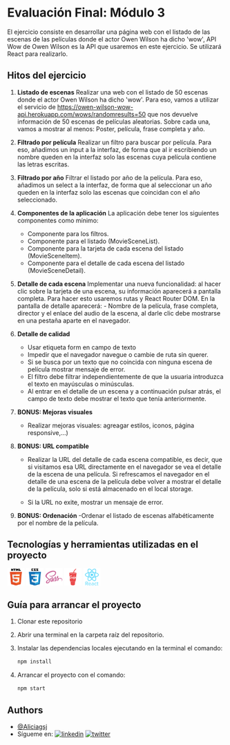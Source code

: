# Evaluación Final: Módulo 3

El ejercicio consiste en desarrollar una página web con el listado de las escenas de las películas donde el actor Owen Wilson ha dicho 'wow', API Wow de Owen Wilson es la API que usaremos en este ejercicio. Se utilizará React para realizarlo.

## Hitos del ejercicio

1. **Listado de escenas**
   Realizar una web con el listado de 50 escenas donde el actor Owen Wilson ha dicho 'wow'. Para eso, vamos a utilizar el servicio de https://owen-wilson-wow-api.herokuapp.com/wows/randomresults=50 que nos devuelve información de 50 escenas de películas aleatorias. Sobre cada una, vamos a mostrar al menos: Poster, película, frase completa y año.

2. **Filtrado por película**
   Realizar un filtro para buscar por película. Para eso, añadimos un input a la interfaz, de forma que al ir escribiendo un nombre queden en la interfaz solo las escenas cuya película contiene las letras escritas.

3. **Filtrado por año**
   Filtrar el listado por año de la película. Para eso, añadimos un select a la interfaz, de forma que al seleccionar un año queden en la interfaz solo las escenas que coincidan con el año seleccionado.

4. **Componentes de la aplicación**
   La aplicación debe tener los siguientes componentes como mínimo:

   - Componente para los filtros.
   - Componente para el listado (MovieSceneList).
   - Componente para la tarjeta de cada escena del listado (MovieSceneItem).
   - Componente para el detalle de cada escena del listado (MovieSceneDetail).

5. **Detalle de cada escena**
   Implementar una nueva funcionalidad: al hacer clic sobre la tarjeta de una escena, su información aparecerá a pantalla completa. Para hacer esto usaremos rutas y React Router DOM. En la pantalla de detalle aparecerá: - Nombre de la película, frase completa, director y el enlace del audio de la escena, al darle clic debe mostrarse en una pestaña aparte en el navegador.

6. **Detalle de calidad**

   - Usar etiqueta form en campo de texto
   - Impedir que el navegador navegue o cambie de ruta sin querer.
   - Si se busca por un texto que no coincida con ninguna escena de película mostrar mensaje de error.
   - El filtro debe filtrar independientemente de que la usuaria introduzca el texto en mayúsculas o minúsculas.
   - Al entrar en el detalle de un escena y a continuación pulsar atrás, el campo de texto debe mostrar el texto que tenía anteriormente.

7. **BONUS: Mejoras visuales**

   - Realizar mejoras visuales: agreagar estilos, iconos, página responsive,...)

8. **BONUS: URL compatible**

   - Realizar la URL del detalle de cada escena compatible, es decir, que si visitamos esa URL directamente en el navegador se vea el detalle de la escena de una película. Si refrescamos el navegador en el detalle de una escena de la película debe volver a mostrar el detalle de la película, solo si está almacenado en el local storage.

   - Si la URL no exite, mostrar un mensaje de error.

9. **BONUS: Ordenación**
   -Ordenar el listado de escenas alfabéticamente por el nombre de la película.

## Tecnologías y herramientas utilizadas en el proyecto

<p align="left">
<img src="https://raw.githubusercontent.com/devicons/devicon/master/icons/html5/html5-original-wordmark.svg" alt="html5" width="40" height="40"/> </a>
<img src="https://raw.githubusercontent.com/devicons/devicon/master/icons/css3/css3-original-wordmark.svg" alt="css3" width="40" height="40"/> </a> 
<img src="https://raw.githubusercontent.com/devicons/devicon/master/icons/sass/sass-original.svg" alt="sass" width="40" height="40"/> </a> 
<img src="https://raw.githubusercontent.com/devicons/devicon/master/icons/gulp/gulp-plain.svg" alt="gulp" width="40" height="40"/> </a>
<img src="https://raw.githubusercontent.com/devicons/devicon/master/icons/react/react-original-wordmark.svg" alt="react" width="40" height="40"/> </a> 
</p>

## Guía para arrancar el proyecto

1. Clonar este repositorio
2. Abrir una terminal en la carpeta raíz del repositorio.
3. Instalar las dependencias locales ejecutando en la terminal el comando:

   ```bash
   npm install
   ```

4. Arrancar el proyecto con el comando:

   ```bash
   npm start
   ```

## Authors

- [@Aliciagsj](https://www.github.com/Aliciagsj)
- Sígueme en:
  [![linkedin](https://img.shields.io/badge/linkedin-0A66C2?style=for-the-badge&logo=linkedin&logoColor=white)](https://www.linkedin.com/in/alicia-gonz%C3%A1lez-san-juan/)
  [![twitter](https://img.shields.io/badge/twitter-1DA1F2?style=for-the-badge&logo=twitter&logoColor=white)](https://twitter.com/aliciagonsj)

